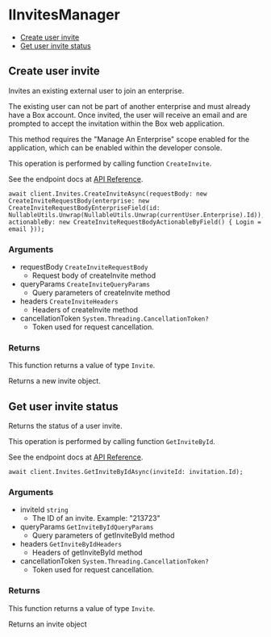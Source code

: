 # IInvitesManager


- [Create user invite](#create-user-invite)
- [Get user invite status](#get-user-invite-status)

## Create user invite

Invites an existing external user to join an enterprise.

The existing user can not be part of another enterprise and
must already have a Box account. Once invited, the user will receive an
email and are prompted to accept the invitation within the
Box web application.

This method requires the "Manage An Enterprise" scope enabled for
the application, which can be enabled within the developer console.

This operation is performed by calling function `CreateInvite`.

See the endpoint docs at
[API Reference](https://developer.box.com/reference/post-invites/).

<!-- sample post_invites -->
```
await client.Invites.CreateInviteAsync(requestBody: new CreateInviteRequestBody(enterprise: new CreateInviteRequestBodyEnterpriseField(id: NullableUtils.Unwrap(NullableUtils.Unwrap(currentUser.Enterprise).Id)), actionableBy: new CreateInviteRequestBodyActionableByField() { Login = email }));
```

### Arguments

- requestBody `CreateInviteRequestBody`
  - Request body of createInvite method
- queryParams `CreateInviteQueryParams`
  - Query parameters of createInvite method
- headers `CreateInviteHeaders`
  - Headers of createInvite method
- cancellationToken `System.Threading.CancellationToken?`
  - Token used for request cancellation.


### Returns

This function returns a value of type `Invite`.

Returns a new invite object.


## Get user invite status

Returns the status of a user invite.

This operation is performed by calling function `GetInviteById`.

See the endpoint docs at
[API Reference](https://developer.box.com/reference/get-invites-id/).

<!-- sample get_invites_id -->
```
await client.Invites.GetInviteByIdAsync(inviteId: invitation.Id);
```

### Arguments

- inviteId `string`
  - The ID of an invite. Example: "213723"
- queryParams `GetInviteByIdQueryParams`
  - Query parameters of getInviteById method
- headers `GetInviteByIdHeaders`
  - Headers of getInviteById method
- cancellationToken `System.Threading.CancellationToken?`
  - Token used for request cancellation.


### Returns

This function returns a value of type `Invite`.

Returns an invite object


